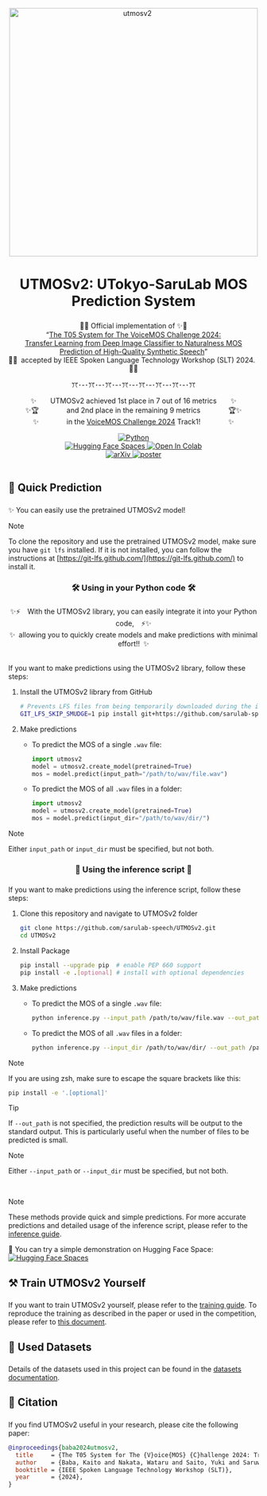 <p align="center">
  <img src="docs/image/utmosv2.PNG" alt="utmosv2" width=500>
</p>

<h1 align="center">
  UTMOSv2: UTokyo-SaruLab MOS Prediction System
  <a href="https://github.com/sarulab-speech/UTMOSv2">
    <img width="94%" height="5px" src="docs/image/titleLine.svg">
  </a>
</h1>

<p align="center">
  🎤✨ Official implementation of ✨🎤<br>
  “<a href="http://arxiv.org/abs/2409.09305">The T05 System for The VoiceMOS Challenge 2024:</a><br>
  <a href="http://arxiv.org/abs/2409.09305">Transfer Learning from Deep Image Classifier to Naturalness MOS Prediction of High-Quality Synthetic Speech</a>”<br>
  🏅🎉&ensp;accepted by IEEE Spoken Language Technology Workshop (SLT) 2024.&ensp;🎉🏅
</p>

<p align="center">
  ꔫ･-･ꔫ･-･ꔫ･-･ꔫ･-･ꔫ･-･ꔫ･-･ꔫ･-･ꔫ
</p>

<p align="center">
  ✨&emsp;&emsp;UTMOSv2 achieved 1st place in 7 out of 16 metrics&emsp;&emsp;✨<br>
  ✨🏆&emsp;&emsp;&emsp;&emsp;and 2nd place in the remaining 9 metrics&emsp;&emsp;&emsp;&emsp;🏆✨<br>
  ✨&emsp;&emsp;&emsp;&emsp;in the <a href="https://sites.google.com/view/voicemos-challenge/past-challenges/voicemos-challenge-2024">VoiceMOS Challenge 2024</a> Track1!&emsp;&emsp;&emsp;&emsp;✨
</p>

<div align="center">
  <a target="_blank" href="https://www.python.org">
    <img src="https://img.shields.io/badge/python-3.9%20%7C%203.10%20%7C%203.11%20%7C%203.12-blue" alt="Python"/>
  </a>
</div>

<div  align="center">
  <a target="_blank" href="https://huggingface.co/spaces/sarulab-speech/UTMOSv2">
    <img src="https://img.shields.io/badge/%F0%9F%A4%97%20Hugging%20Face-Spaces-blue" alt="Hugging Face Spaces"/>
  </a>
  <a target="_blank" href="https://colab.research.google.com/github/sarulab-speech/UTMOSv2/blob/main/quickstart.ipynb">
    <img src="https://colab.research.google.com/assets/colab-badge.svg" alt="Open In Colab"/>
  </a>
</div>

<div  align="center">
  <a target="_blank" href="http://arxiv.org/abs/2409.09305">
    <img src="https://img.shields.io/badge/arXiv-2409.09305-b31b1b.svg" alt="arXiv"/>
  </a>
  <a target="_blank" href="https://github.com/sarulab-speech/UTMOSv2/blob/main/poster.pdf">
    <img src="https://img.shields.io/badge/IEEE%20SLT%202024-Poster-blue.svg" alt="poster"/>
  </a>
</div>

<br>

<h2 align="left">
  <div>🚀 Quick Prediction</div>
  <a href="https://github.com/sarulab-speech/UTMOSv2/tree/main?tab=readme-ov-file#---quick-prediction--------">
    <img width="85%" height="6px" src="docs/image/line2.svg">
  </a>
</h2>

✨ You can easily use the pretrained UTMOSv2 model!

> [!NOTE]
> To clone the repository and use the pretrained UTMOSv2 model, make sure you have `git lfs` installed. If it is not installed, you can follow the instructions at [https://git-lfs.github.com/](https://git-lfs.github.com/) to install it.

<h3 align="center">
  <div>🛠️ Using in your Python code 🛠️</div>
  <a href="https://github.com/sarulab-speech/UTMOSv2/tree/doc-user-friendly-api?tab=readme-ov-file#--%EF%B8%8F-using-in-your-python-code-%EF%B8%8F--------">
    <img width="70%" height="6px" src="docs/image/line3.svg">
  </a>
</h3>

<div align="center">
✨⚡️&emsp;With the UTMOSv2 library, you can easily integrate it into your Python code,&emsp;⚡️✨<br>
✨&ensp;allowing you to quickly create models and make predictions with minimal effort!!&ensp;✨
</div>

<br>

If you want to make predictions using the UTMOSv2 library, follow these steps:

1. Install the UTMOSv2 library from GitHub

   ```bash
   # Prevents LFS files from being temporarily downloaded during the installation process
   GIT_LFS_SKIP_SMUDGE=1 pip install git+https://github.com/sarulab-speech/UTMOSv2.git
   ```

2. Make predictions
   - To predict the MOS of a single `.wav` file:

      ```python
      import utmosv2
      model = utmosv2.create_model(pretrained=True)
      mos = model.predict(input_path="/path/to/wav/file.wav")
      ```

   - To predict the MOS of all `.wav` files in a folder:

      ```python
      import utmosv2
      model = utmosv2.create_model(pretrained=True)
      mos = model.predict(input_dir="/path/to/wav/dir/")
      ```

> [!NOTE]
> Either `input_path` or `input_dir` must be specified, but not both.

<h3 align="center">
  <div>📜 Using the inference script 📜</div>
  <a href="https://github.com/sarulab-speech/UTMOSv2/tree/doc-user-friendly-api?tab=readme-ov-file#---using-the-inference-script---------">
    <img width="70%" height="6px" src="docs/image/line3.svg">
  </a>
</h3>

If you want to make predictions using the inference script, follow these steps:

1. Clone this repository and navigate to UTMOSv2 folder

   ```bash
   git clone https://github.com/sarulab-speech/UTMOSv2.git
   cd UTMOSv2
   ```

2. Install Package

   ```bash
   pip install --upgrade pip  # enable PEP 660 support
   pip install -e .[optional] # install with optional dependencies
   ```

3. Make predictions
   - To predict the MOS of a single `.wav` file:

      ```bash
      python inference.py --input_path /path/to/wav/file.wav --out_path /path/to/output/file.csv
      ```

   - To predict the MOS of all `.wav` files in a folder:

      ```bash
      python inference.py --input_dir /path/to/wav/dir/ --out_path /path/to/output/file.csv
      ```

> [!NOTE]
> If you are using zsh, make sure to escape the square brackets like this:
>
> ```zsh
> pip install -e '.[optional]'
> ```

> [!TIP]
> If `--out_path` is not specified, the prediction results will be output to the standard output. This is particularly useful when the number of files to be predicted is small.

> [!NOTE]
> Either `--input_path` or `--input_dir` must be specified, but not both.

<br>

> [!NOTE]
> These methods provide quick and simple predictions. For more accurate predictions and detailed usage of the inference script, please refer to the [inference guide](docs/inference.md).

🤗 You can try a simple demonstration on Hugging Face Space:
<a href="https://huggingface.co/spaces/sarulab-speech/UTMOSv2">
  <img src="https://img.shields.io/badge/%F0%9F%A4%97%20Hugging%20Face-Spaces-blue" alt="Hugging Face Spaces" align="top">
</a>

<h2 align="left">
  <div>⚒️ Train UTMOSv2 Yourself</div>
  <a href="https://github.com/sarulab-speech/UTMOSv2/tree/main?tab=readme-ov-file#--%EF%B8%8F-train-utmosv2-yourself--------">
    <img width="85%" height="6px" src="docs/image/line2.svg">
  </a>
</h2>

If you want to train UTMOSv2 yourself, please refer to the [training guide](docs/training.md). To reproduce the training as described in the paper or used in the competition, please refer to [this document](docs/reproduction.md).

<h2 align="left">
  <div>📂 Used Datasets</div>
  <a href="https://github.com/sarulab-speech/UTMOSv2/tree/main?tab=readme-ov-file#---used-datasets--------">
    <img width="85%" height="6px" src="docs/image/line2.svg">
  </a>
</h2>

Details of the datasets used in this project can be found in the [datasets documentation](docs/datasets.md).

<h2 align="left">
  <div>🔖 Citation</div>
  <a href="https://github.com/sarulab-speech/UTMOSv2/tree/main?tab=readme-ov-file#---citation--------">
    <img width="85%" height="6px" src="docs/image/line2.svg">
  </a>
</h2>

If you find UTMOSv2 useful in your research, please cite the following paper:

```bibtex
@inproceedings{baba2024utmosv2,
  title     = {The T05 System for The {V}oice{MOS} {C}hallenge 2024: Transfer Learning from Deep Image Classifier to Naturalness {MOS} Prediction of High-Quality Synthetic Speech},
  author    = {Baba, Kaito and Nakata, Wataru and Saito, Yuki and Saruwatari, Hiroshi},
  booktitle = {IEEE Spoken Language Technology Workshop (SLT)},
  year      = {2024},
}
```
